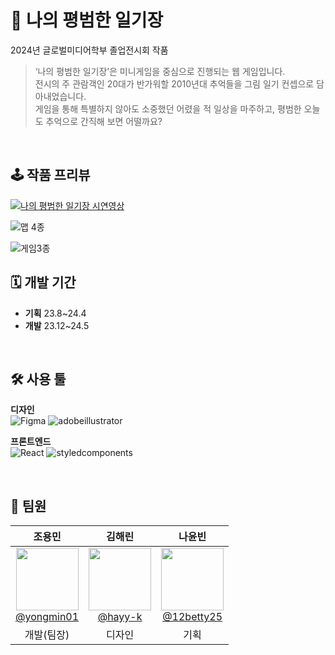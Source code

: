 # 📘 나의 평범한 일기장
2024년 글로벌미디어학부 졸업전시회 작품
> ‘나의 평범한 일기장’은 미니게임을 중심으로 진행되는 웹 게임입니다. <br>
> 전시의 주 관람객인 20대가 반가워할 2010년대 추억들을 그림 일기 컨셉으로 담아내었습니다. <br>
> 게임을 통해 특별하지 않아도 소중했던 어렸을 적 일상을 마주하고, 평범한 오늘도 추억으로 간직해 보면 어떨까요?

<br> 

## 🕹️ 작품 프리뷰
[![나의 평범한 일기장 시연영상](https://github.com/yongmin01/graduation_project/assets/78396941/dab59837-56ac-4b1a-9e2e-52726a7ebe1e)](https://www.youtube.com/watch?v=34HPWWDtPJA)

![맵 4종](https://github.com/yongmin01/graduation_project/assets/78396941/6efb1e76-4ead-493a-b672-633e58578842)

![게임3종](https://github.com/yongmin01/graduation_project/assets/78396941/651f66e5-9d46-4235-8145-89748ffc130e)

## 🗓️ 개발 기간
- **기획** 23.8~24.4
- **개발** 23.12~24.5

<br>

## 🛠️ 사용 툴
**디자인** <br>
<img alt="Figma" src ="https://img.shields.io/badge/Figma-F24E1E.svg?&style=flat-square&logo=Figma&logoColor=white"/>
<img alt="adobeillustrator" src ="https://img.shields.io/badge/adobeillustrator-FF9A00.svg?&style=flat-square&logo=adobeillustrator&logoColor=white"/>


**프론트엔드** <br>
<img alt="React" src ="https://img.shields.io/badge/React-61DAFB.svg?&style=flat-square&logo=React&logoColor=white"/>
<img alt="styledcomponents" src ="https://img.shields.io/badge/styledcomponents-DB7093.svg?&style=flat-square&logo=styledcomponents&logoColor=white"/>

<br>

## 👥 팀원

|조용민|김해린|나윤빈|
|:-:|:-:|:-:|
|[<img src="https://avatars.githubusercontent.com/u/78396941?v=4" height=100 width=100> <br/> @yongmin01](https://github.com/yongmin01)|[<img src="https://avatars.githubusercontent.com/u/74634850?v=4" height=100 width=100> <br/> @hayy-k](https://github.com/hayy-k)|[<img src="https://avatars.githubusercontent.com/u/112239511?v=4" width="100" /><br/> @12betty25](https://github.com/12betty25)|
|개발(팀장)|디자인|기획|
